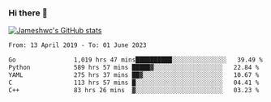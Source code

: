 ### Hi there 👋

[![Jameshwc's GitHub stats](https://github-readme-stats.vercel.app/api?username=jameshwc)](https://github.com/anuraghazra/github-readme-stats)

<!--START_SECTION:waka-->

```txt
From: 13 April 2019 - To: 01 June 2023

Go                1,019 hrs 47 mins██████████░░░░░░░░░░░░░░░   39.49 %
Python            589 hrs 57 mins █████▓░░░░░░░░░░░░░░░░░░░   22.84 %
YAML              275 hrs 37 mins ██▓░░░░░░░░░░░░░░░░░░░░░░   10.67 %
C                 113 hrs 57 mins █░░░░░░░░░░░░░░░░░░░░░░░░   04.41 %
C++               83 hrs 26 mins  ▓░░░░░░░░░░░░░░░░░░░░░░░░   03.23 %
```

<!--END_SECTION:waka-->